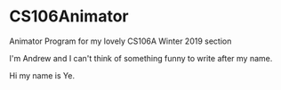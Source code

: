 # CS106Animator
Animator Program for my lovely CS106A Winter 2019 section

I'm Andrew and I can't think of something funny to write after my name.

Hi my name is Ye.














